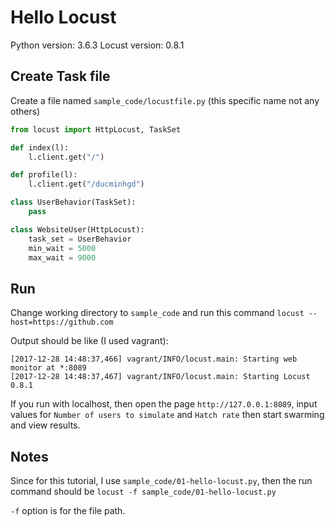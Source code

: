# Hello Locust

Python version: 3.6.3
Locust version: 0.8.1

## Create Task file

Create a file named `sample_code/locustfile.py` (this specific name not any others)

```python
from locust import HttpLocust, TaskSet

def index(l):
    l.client.get("/")

def profile(l):
    l.client.get("/ducminhgd")

class UserBehavior(TaskSet):
    pass

class WebsiteUser(HttpLocust):
    task_set = UserBehavior
    min_wait = 5000
    max_wait = 9000
```

## Run

Change working directory to `sample_code` and run this command `locust --host=https://github.com`

Output should be like (I used vagrant):

```shell
[2017-12-28 14:48:37,466] vagrant/INFO/locust.main: Starting web monitor at *:8089
[2017-12-28 14:48:37,467] vagrant/INFO/locust.main: Starting Locust 0.8.1
```

If you run with localhost, then open the page `http://127.0.0.1:8089`, input values for `Number of users to simulate` and `Hatch rate` then start swarming and view results.

## Notes

Since for this tutorial, I use `sample_code/01-hello-locust.py`, then the run command should be `locust -f sample_code/01-hello-locust.py`

`-f` option is for the file path.